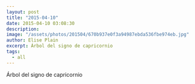 ```yaml
---
layout: post
title: "2015-04-10"
date: 2015-04-10 03:08:30
description: 
image: "/assets/photos/201504/670b937e0f3a94987ebda536fbe974eb.jpg"
author: Elise Plain
excerpt: Árbol del signo de capricornio
tags: 
  - all
---
```


Árbol del signo de capricornio
<p></p>
